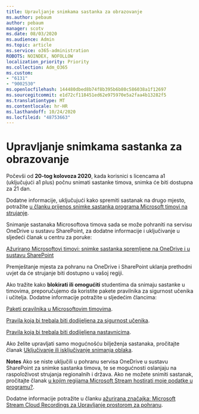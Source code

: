 ```yaml
---
title: Upravljanje snimkama sastanka za obrazovanje
ms.author: pebaum
author: pebaum
manager: scotv
ms.date: 08/03/2020
ms.audience: Admin
ms.topic: article
ms.service: o365-administration
ROBOTS: NOINDEX, NOFOLLOW
localization_priority: Priority
ms.collection: Adm_O365
ms.custom:
- "6131"
- "9002530"
ms.openlocfilehash: 144480dbed8b74f8b395b6b80c586038a1f12697
ms.sourcegitcommit: e1d72cf118451ed62e975970e5a2faa4b13282f5
ms.translationtype: MT
ms.contentlocale: hr-HR
ms.lasthandoff: 10/24/2020
ms.locfileid: "48753663"
---
```

# <a name="manage-meeting-recordings-for-education"></a>Upravljanje snimkama sastanka za obrazovanje

Počevši od **20-tog kolovoza 2020**, kada korisnici s licencama a1 (uključujući a1 plus) počnu snimati sastanke timova, snimka će biti dostupna za 21 dan.

Dodatne informacije, uključujući kako spremiti sastanak na drugo mjesto, potražite [u članku prijenos snimke sastanka programa Microsoft timovi na strujanje](https://docs.microsoft.com/stream/portal-upload-teams-meeting-recording).

Snimanje sastanaka Microsoftova timova sada se može pohraniti na servisu OneDrive u sustavu SharePoint, za dodatne informacije i uključivanje u sljedeći članak u centru za poruke:

[Ažurirano Microsoftovi timovi: snimke sastanka spremljene na OneDrive i u sustavu SharePoint](https://portal.microsoft.com/Adminportal/Home?ref=MessageCenter&id=MC222640)

Premještanje mjesta za pohranu na OneDrive i SharePoint uklanja prethodni uvjet da će strujanje biti dostupno u vašoj regiji.

Ako tražite kako **blokirati ili omogućiti** studentima da snimaju sastanke u timovima, preporučujemo da koristite pakete pravilnika za sigurnost učenika i učitelja. Dodatne informacije potražite u sljedećim člancima:

[Paketi pravilnika u Microsoftovim timovima](https://docs.microsoft.com/microsoftteams/policy-packages-edu#policy-packages-in-microsoft-teams).

[Pravila koja bi trebala biti dodijeljena za sigurnost učenika](https://docs.microsoft.com/microsoftteams/policy-packages-edu#policies-that-should-be-assigned-for-student-safety).

[Pravila koja bi trebala biti dodijeljena nastavnicima](https://docs.microsoft.com/microsoftteams/policy-packages-edu#policies-that-should-be-assigned-for-educators).

Ako želite upravljati samo mogućnošću bilježenja sastanaka, pročitajte članak [Uključivanje ili isključivanje snimanja oblaka](https://docs.microsoft.com/microsoftteams/cloud-recording#turn-on-or-turn-off-cloud-recording).

**Notes** Ako se niste uključili u pohranu servisa OneDrive u sustavu SharePoint za snimke sastanka timova, te se mogućnosti oslanjaju na raspoloživost strujanja regionalnih i država. Ako ne možete snimiti sastanak, pročitajte članak [u kojim regijama Microsoft Stream hostirati moje podatke u programu?](https://docs.microsoft.com/stream/faq#which-regions-does-microsoft-stream-host-my-data-in).

Dodatne informacije potražite u članku [ažurirana značajka: Microsoft Stream Cloud Recordings za Upravljanje prostorom za pohranu](https://admin.microsoft.com/AdminPortal/Home#/MessageCenter?id=MC214327).
